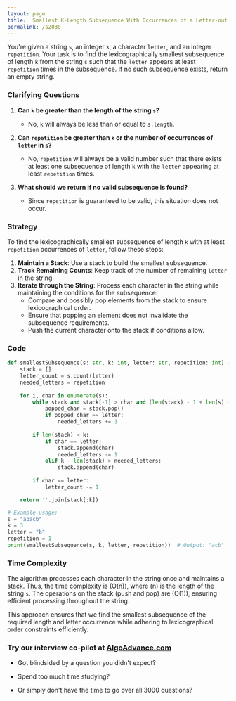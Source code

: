```yaml
---
layout: page
title:  Smallest K-Length Subsequence With Occurrences of a Letter-out
permalink: /s2030
---
```


You're given a string `s`, an integer `k`, a character `letter`, and an integer `repetition`. Your task is to find the lexicographically smallest subsequence of length `k` from the string `s` such that the `letter` appears at least `repetition` times in the subsequence. If no such subsequence exists, return an empty string.

### Clarifying Questions

1. **Can `k` be greater than the length of the string `s`?**
   - No, `k` will always be less than or equal to `s.length`.

2. **Can `repetition` be greater than `k` or the number of occurrences of `letter` in `s`?**
   - No, `repetition` will always be a valid number such that there exists at least one subsequence of length `k` with the `letter` appearing at least `repetition` times.

3. **What should we return if no valid subsequence is found?**
   - Since `repetition` is guaranteed to be valid, this situation does not occur.

### Strategy

To find the lexicographically smallest subsequence of length `k` with at least `repetition` occurrences of `letter`, follow these steps:

1. **Maintain a Stack**: Use a stack to build the smallest subsequence.
2. **Track Remaining Counts**: Keep track of the number of remaining `letter` in the string.
3. **Iterate through the String**: Process each character in the string while maintaining the conditions for the subsequence:
   - Compare and possibly pop elements from the stack to ensure lexicographical order.
   - Ensure that popping an element does not invalidate the subsequence requirements.
   - Push the current character onto the stack if conditions allow.

### Code

```python
def smallestSubsequence(s: str, k: int, letter: str, repetition: int) -> str:
    stack = []
    letter_count = s.count(letter)
    needed_letters = repetition
    
    for i, char in enumerate(s):
        while stack and stack[-1] > char and (len(stack) - 1 + len(s) - i >= k) and (stack[-1] != letter or letter_count > needed_letters):
            popped_char = stack.pop()
            if popped_char == letter:
                needed_letters += 1
        
        if len(stack) < k:
            if char == letter:
                stack.append(char)
                needed_letters -= 1
            elif k - len(stack) > needed_letters:
                stack.append(char)
        
        if char == letter:
            letter_count -= 1

    return ''.join(stack[:k])

# Example usage:
s = "abacb"
k = 3
letter = "b"
repetition = 1
print(smallestSubsequence(s, k, letter, repetition))  # Output: "acb"
```

### Time Complexity

The algorithm processes each character in the string once and maintains a stack. Thus, the time complexity is \(O(n)\), where \(n\) is the length of the string `s`. The operations on the stack (push and pop) are \(O(1)\), ensuring efficient processing throughout the string.

This approach ensures that we find the smallest subsequence of the required length and letter occurrence while adhering to lexicographical order constraints efficiently.


### Try our interview co-pilot at [AlgoAdvance.com](https://algoAdvance.com)

- Got blindsided by a question you didn't expect?

- Spend too much time studying?

- Or simply don't have the time to go over all 3000 questions?

